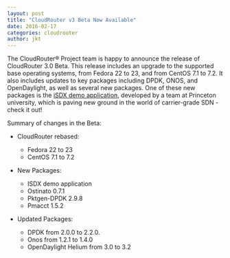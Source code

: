 ```yaml
---
layout: post
title: "CloudRouter v3 Beta Now Available"
date: 2016-02-17
categories: cloudrouter
author: jkt
---
```


The CloudRouter® Project team is happy to announce the release of CloudRouter
3.0 Beta. This release includes an upgrade to the supported base
operating systems, from Fedora 22 to 23, and from CentOS 7.1 to 7.2.
It also includes updates to key packages including DPDK, ONOS, and
OpenDaylight, as well as several new packages. One of these new
packages is the [iSDX demo application](https://cloudrouter.org/cloudrouter/2016/01/19/isdx-release.html), developed by a team at
Princeton university, which is paving new ground in the world of
carrier-grade SDN - check it out!

Summary of changes in the Beta:

* CloudRouter rebased:
  * Fedora 22 to 23
  * CentOS 7.1 to 7.2

* New Packages:
  * ISDX demo application
  * Ostinato 0.7.1
  * Pktgen-DPDK 2.9.8
  * Pmacct 1.5.2

* Updated Packages:
  * DPDK from 2.0.0 to 2.2.0.
  * Onos from 1.2.1 to 1.4.0
  * OpenDaylight Helium from 3.0 to 3.2
